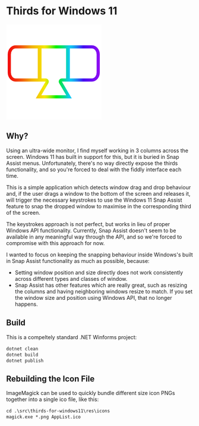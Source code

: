 # Thirds for Windows 11

![Thirds for Windows 11 Icon](src/thirds-for-windows11/res/icons/AppList.targetsize-256.png)

## Why?

Using an ultra-wide monitor, I find myself working in 3 columns across the screen.  Windows 11 has built in support for this, but it is buried in Snap Assist menus.  Unfortunately, there's no way directly expose the thirds functionality, and so you're forced to deal with the fiddly interface each time.

This is a simple application which detects window drag and drop behaviour and, if the user drags a window to the bottom of the screen and releases it, will trigger the necessary keystrokes to use the Windows 11 Snap Assist feature to snap the dropped window to maximise in the corresponding third of the screen.

The keystrokes approach is not perfect, but works in lieu of proper Windows API functionality.  Currently, Snap Assist doesn't seem to be available in any meaningful way through the API, and so we're forced to compromise with this approach for now.

I wanted to focus on keeping the snapping behaviour inside Windows's built in Snap Assist functionality as much as possible, because:
* Setting window position and size directly does not work consistently across different types and classes of window.
* Snap Assist has other features which are really great, such as resizing the columns and having neighboring windows resize to match.  If you set the window size and position using Windows API, that no longer happens.

## Build

This is a compeltely standard .NET Winforms project:

```
dotnet clean
dotnet build
dotnet publish
```

## Rebuilding the Icon File

ImageMagick can be used to quickly bundle different size icon PNGs together into a single ico file, like this:

```
cd .\src\thirds-for-windows11\res\icons 
magick.exe *.png AppList.ico
```